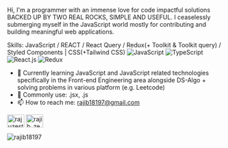 Hi, I'm a programmer with an immense love for code impactful solutions BACKED UP BY TWO REAL ROCKS, SIMPLE AND USEFUL. I ceaselessly submerging myself in the JavaScript world mostly for contributing and building meaningful web applications.

Skills: JavaScript / REACT / React Query / Redux(+ Toolkit & Toolkit query) / Styled Components | CSS(+Tailwind CSS)
![JavaScript](https://img.shields.io/badge/JavaScript-F7DF1E?style=flat-square&logo=javascript&logoColor=black)
![TypeScript](https://img.shields.io/badge/TypeScript-007ACC?style=flat-square&logo=typescript&logoColor=white)
![React.js](https://img.shields.io/badge/React.js-0081CB?style=flat-square&logo=react&logoColor=61DAFB)
![Redux](https://img.shields.io/badge/Redux-764abc?style=flat-square&logo=redux&logoColor=764abc)

- 📖 Currently learning JavaScript and JavaScript related technologies specifically in the Front-end Engineering area alongside DS-Algo + solving problems in various platform (e.g. Leetcode) 
- 💬 Commonly use: .jsx, .js
- 📫 How to reach me: rajib18197@gmail.com

<a href="https://linkedin.com/in/rajuzest" target="blank"><img align="center" src="https://raw.githubusercontent.com/rahuldkjain/github-profile-readme-generator/master/src/images/icons/Social/linked-in-alt.svg" alt="rajuzest" height="30" width="40" /></a>
<a href="https://www.leetcode.com/rajib_zest" target="blank"><img align="center" src="https://raw.githubusercontent.com/rahuldkjain/github-profile-readme-generator/master/src/images/icons/Social/leet-code.svg" alt="rajib_zest" height="30" width="40" /></a>
</p>
  

<p><img align="left" src="https://github-readme-stats.vercel.app/api/top-langs?username=rajib18197&show_icons=true&locale=en&layout=compact" alt="rajib18197" /></p>







